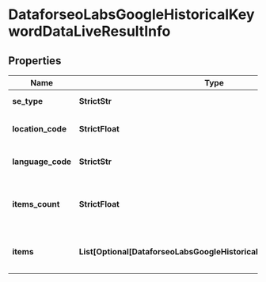 # DataforseoLabsGoogleHistoricalKeywordDataLiveResultInfo


## Properties

| Name | Type | Description | Notes |
|------------ | ------------- | ------------- | -------------|
**se_type** | **StrictStr** | search engine type |[optional]|
**location_code** | **StrictFloat** | location code in a POST array |[optional]|
**language_code** | **StrictStr** | language code in a POST array |[optional]|
**items_count** | **StrictFloat** | the number of results returned in the items array |[optional]|
**items** | **List[Optional[DataforseoLabsGoogleHistoricalKeywordDataLiveItem]]** | contains keywords and related data |[optional]|